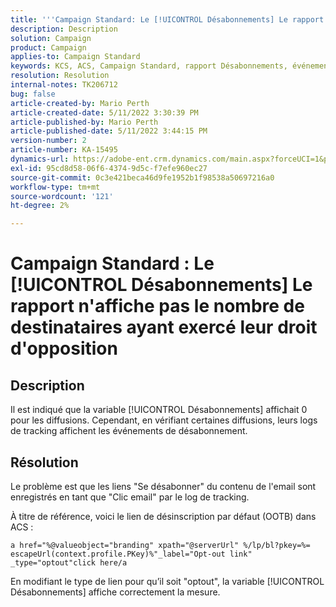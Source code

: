 ```yaml
---
title: '''Campaign Standard: Le [!UICONTROL Désabonnements] Le rapport n''affiche pas le nombre de destinataires ayant exercé leur droit d''opposition'
description: Description
solution: Campaign
product: Campaign
applies-to: Campaign Standard
keywords: KCS, ACS, Campaign Standard, rapport Désabonnements, événement de suivi Optout
resolution: Resolution
internal-notes: TK206712
bug: false
article-created-by: Mario Perth
article-created-date: 5/11/2022 3:30:39 PM
article-published-by: Mario Perth
article-published-date: 5/11/2022 3:44:15 PM
version-number: 2
article-number: KA-15495
dynamics-url: https://adobe-ent.crm.dynamics.com/main.aspx?forceUCI=1&pagetype=entityrecord&etn=knowledgearticle&id=6733084f-3fd1-ec11-a7b5-0022480a8d10
exl-id: 95cd8d58-06f6-4374-9d5c-f7efe960ec27
source-git-commit: 0c3e421beca46d9fe1952b1f98538a50697216a0
workflow-type: tm+mt
source-wordcount: '121'
ht-degree: 2%

---
```


# Campaign Standard : Le [!UICONTROL Désabonnements] Le rapport n&#39;affiche pas le nombre de destinataires ayant exercé leur droit d&#39;opposition

## Description


Il est indiqué que la variable [!UICONTROL Désabonnements] affichait 0 pour les diffusions. Cependant, en vérifiant certaines diffusions, leurs logs de tracking affichent les événements de désabonnement.


## Résolution


Le problème est que les liens &quot;Se désabonner&quot; du contenu de l&#39;email sont enregistrés en tant que &quot;Clic email&quot; par le log de tracking.

À titre de référence, voici le lien de désinscription par défaut (OOTB) dans ACS :

```
a href="%@valueobject="branding" xpath="@serverUrl" %/lp/bl?pkey=%= escapeUrl(context.profile.PKey)%"_label="Opt-out link" _type="optout"click here/a
```

En modifiant le type de lien pour qu’il soit &quot;optout&quot;, la variable [!UICONTROL Désabonnements] affiche correctement la mesure.
